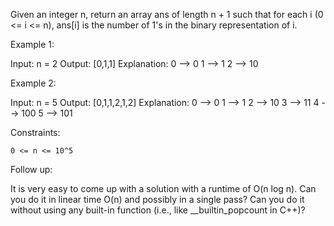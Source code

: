Given an integer n, return an array ans of length n + 1 such that for each i (0 <= i <= n), ans[i] is the number of 1's in the binary representation of i.

 

Example 1:

Input: n = 2
Output: [0,1,1]
Explanation:
0 --> 0
1 --> 1
2 --> 10

Example 2:

Input: n = 5
Output: [0,1,1,2,1,2]
Explanation:
0 --> 0
1 --> 1
2 --> 10
3 --> 11
4 --> 100
5 --> 101

 

Constraints:

    0 <= n <= 10^5

 

Follow up:

  It is very easy to come up with a solution with a runtime of O(n log n). Can you do it in linear time O(n) and possibly in a single pass?
  Can you do it without using any built-in function (i.e., like __builtin_popcount in C++)?


